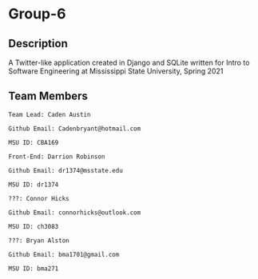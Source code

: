 # Group-6
Description
-----------------
A Twitter-like application created in Django and SQLite written for Intro to Software Engineering at Mississippi State University, Spring 2021

Team Members
---------------
```
Team Lead: Caden Austin

Github Email: Cadenbryant@hotmail.com

MSU ID: CBA169 
```
```
Front-End: Darrion Robinson

Github Email: dr1374@msstate.edu

MSU ID: dr1374
```
```
???: Connor Hicks

Github Email: connorhicks@outlook.com

MSU ID: ch3083 
```
```
???: Bryan Alston

Github Email: bma1701@gmail.com

MSU ID: bma271
```
